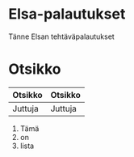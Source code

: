 # Elsa-palautukset
Tänne Elsan tehtäväpalautukset

# Otsikko

| Otsikko | Otsikko |
|---------|---------|
| Juttuja | Juttuja |


1. Tämä
2. on
3. lista
